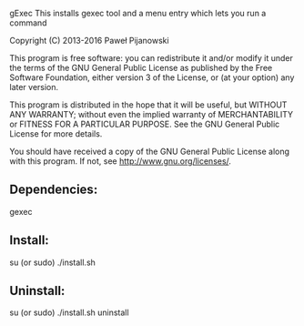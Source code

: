 gExec
This installs gexec tool and a menu entry which lets you run a command

Copyright (C) 2013-2016 Paweł Pijanowski

This program is free software: you can redistribute it and/or modify
it under the terms of the GNU General Public License as published by
the Free Software Foundation, either version 3 of the License, or
(at your option) any later version.

This program is distributed in the hope that it will be useful,
but WITHOUT ANY WARRANTY; without even the implied warranty of
MERCHANTABILITY or FITNESS FOR A PARTICULAR PURPOSE.  See the
GNU General Public License for more details.

You should have received a copy of the GNU General Public License
along with this program.  If not, see <http://www.gnu.org/licenses/>.

Dependencies:
-------------
gexec

Install:
-------------
su (or sudo) 
./install.sh

Uninstall:
-------------
su (or sudo)
./install.sh uninstall
